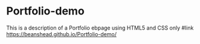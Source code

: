 # Portfolio-demo
This is a description of a Portfolio ebpage using HTML5 and CSS only
#link  https://beanshead.github.io/Portfolio-demo/
